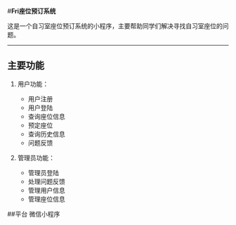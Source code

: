 #**Fri座位预订系统**

这是一个自习室座位预订系统的小程序，主要帮助同学们解决寻找自习室座位的问题。
***
## 主要功能
1. 用户功能：   
	+ 用户注册
	+ 用户登陆
	+ 查询座位信息
	+ 预定座位
	+ 查询历史信息
	+ 问题反馈   
   
	 
2. 管理员功能：   
	+ 管理员登陆
	+ 处理问题反馈
 	+ 管理用户信息
	+ 管理座位信息

##平台
微信小程序



